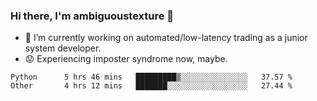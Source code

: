 ### Hi there, I'm ambiguoustexture 👋

<!--
**ambiguoustexture/ambiguoustexture** is a ✨ _special_ ✨ repository because its `README.md` (this file) appears on your GitHub profile.

Here are some ideas to get you started:
-->
- 🔭 I’m currently working on automated/low-latency trading as a junior system developer.
- :worried: Experiencing imposter syndrome now, maybe.

<!--START_SECTION:waka-->

```text
Python      5 hrs 46 mins   █████████▒░░░░░░░░░░░░░░░   37.57 %
Other       4 hrs 12 mins   ███████░░░░░░░░░░░░░░░░░░   27.44 %
```

<!--END_SECTION:waka-->
